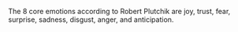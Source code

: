 
The 8 core emotions according to Robert Plutchik are joy, trust, fear, surprise, sadness, disgust, anger, and anticipation.
